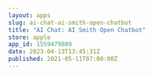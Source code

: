 ```yaml
---
layout: apps
slug: ai-chat-ai-smith-open-chatbot
title: "AI Chat: AI Smith Open Chatbot"
store: apple
app_id: 1559479889
date: 2023-04-13T13:45:31Z
published: 2021-05-11T07:00:00Z
---
```

